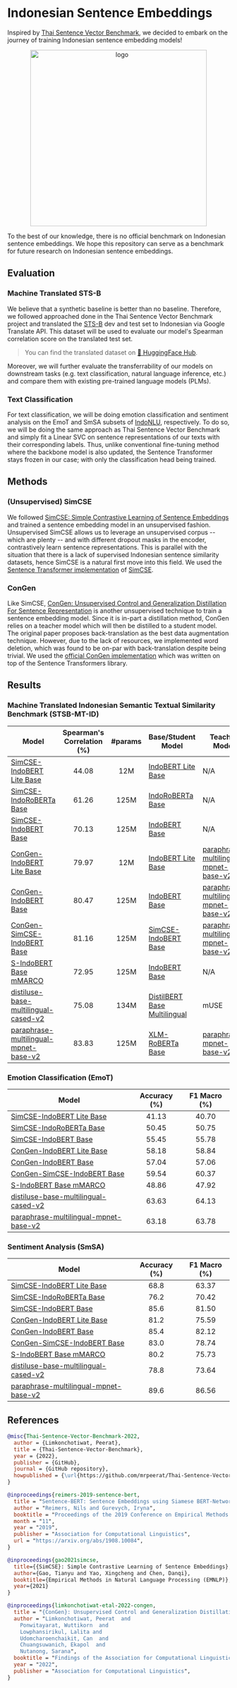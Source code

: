 # Indonesian Sentence Embeddings

Inspired by [Thai Sentence Vector Benchmark](https://github.com/mrpeerat/Thai-Sentence-Vector-Benchmark), we decided to embark on the journey of training Indonesian sentence embedding models!

<p align="center">
    <img src="https://github.com/LazarusNLP/indonesian-sentence-embeddings/blob/main/docs/assets/logo.png?raw=true" alt="logo" width="400"/>
</p>

To the best of our knowledge, there is no official benchmark on Indonesian sentence embeddings. We hope this repository can serve as a benchmark for future research on Indonesian sentence embeddings.

## Evaluation

### Machine Translated STS-B

We believe that a synthetic baseline is better than no baseline. Therefore, we followed approached done in the Thai Sentence Vector Benchmark project and translated the [STS-B](https://github.com/facebookresearch/SentEval) dev and test set to Indonesian via Google Translate API. This dataset will be used to evaluate our model's Spearman correlation score on the translated test set.

> You can find the translated dataset on [🤗 HuggingFace Hub](https://huggingface.co/datasets/LazarusNLP/stsb_mt_id).

Moreover, we will further evaluate the transferrability of our models on downstream tasks (e.g. text classification, natural language inference, etc.) and compare them with existing pre-trained language models (PLMs).

### Text Classification

For text classification, we will be doing emotion classification and sentiment analysis on the EmoT and SmSA subsets of [IndoNLU](https://huggingface.co/datasets/indonlp/indonlu), respectively. To do so, we will be doing the same approach as Thai Sentence Vector Benchmark and simply fit a Linear SVC on sentence representations of our texts with their corresponding labels. Thus, unlike conventional fine-tuning method where the backbone model is also updated, the Sentence Transformer stays frozen in our case; with only the classification head being trained.

## Methods

### (Unsupervised) SimCSE

We followed [SimCSE: Simple Contrastive Learning of Sentence Embeddings](https://arxiv.org/abs/2104.08821) and trained a sentence embedding model in an unsupervised fashion. Unsupervised SimCSE allows us to leverage an unsupervised corpus -- which are plenty -- and with different dropout masks in the encoder, contrastively learn sentence representations. This is parallel with the situation that there is a lack of supervised Indonesian sentence similarity datasets, hence SimCSE is a natural first move into this field. We used the [Sentence Transformer implementation](https://www.sbert.net/examples/unsupervised_learning/README.html#simcse) of [SimCSE](https://github.com/princeton-nlp/SimCSE).

### ConGen

Like SimCSE, [ConGen: Unsupervised Control and Generalization Distillation For Sentence Representation](https://github.com/KornWtp/ConGen) is another unsupervised technique to train a sentence embedding model. Since it is in-part a distillation method, ConGen relies on a teacher model which will then be distilled to a student model. The original paper proposes back-translation as the best data augmentation technique. However, due to the lack of resources, we implemented word deletion, which was found to be on-par with back-translation despite being trivial. We used the [official ConGen implementation](https://github.com/KornWtp/ConGen) which was written on top of the Sentence Transformers library.

## Results

### Machine Translated Indonesian Semantic Textual Similarity Benchmark (STSB-MT-ID)

| Model                                                                                                                       | Spearman's Correlation (%) | #params | Base/Student Model                                                                        | Teacher Model                                                                                                               | Train Dataset                                                                  | Supervised |
| --------------------------------------------------------------------------------------------------------------------------- | :------------------------: | :-----: | ----------------------------------------------------------------------------------------- | --------------------------------------------------------------------------------------------------------------------------- | ------------------------------------------------------------------------------ | :--------: |
| [SimCSE-IndoBERT Lite Base](https://huggingface.co/LazarusNLP/simcse-indobert-lite-base)                                    |           44.08            |   12M   | [IndoBERT Lite Base](https://huggingface.co/indobenchmark/indobert-lite-base-p1)          | N/A                                                                                                                         | [Wikipedia](https://huggingface.co/datasets/LazarusNLP/wikipedia_id_20230520)  |            |
| [SimCSE-IndoRoBERTa Base](https://huggingface.co/LazarusNLP/simcse-indoroberta-base)                                        |           61.26            |  125M   | [IndoRoBERTa Base](https://huggingface.co/flax-community/indonesian-roberta-base)         | N/A                                                                                                                         | [Wikipedia](https://huggingface.co/datasets/LazarusNLP/wikipedia_id_20230520)  |            |
| [SimCSE-IndoBERT Base](https://huggingface.co/LazarusNLP/simcse-indobert-base)                                              |           70.13            |  125M   | [IndoBERT Base](https://huggingface.co/indobenchmark/indobert-base-p1)                    | N/A                                                                                                                         | [Wikipedia](https://huggingface.co/datasets/LazarusNLP/wikipedia_id_20230520)  |            |
| [ConGen-IndoBERT Lite Base](https://huggingface.co/LazarusNLP/congen-indobert-lite-base)                                    |           79.97            |   12M   | [IndoBERT Lite Base](https://huggingface.co/indobenchmark/indobert-lite-base-p1)          | [paraphrase-multilingual-mpnet-base-v2](https://huggingface.co/sentence-transformers/paraphrase-multilingual-mpnet-base-v2) | [Wikipedia](https://huggingface.co/datasets/LazarusNLP/wikipedia_id_20230520)  |            |
| [ConGen-IndoBERT Base](https://huggingface.co/LazarusNLP/congen-indobert-base)                                              |           80.47            |  125M   | [IndoBERT Base](https://huggingface.co/indobenchmark/indobert-base-p1)                    | [paraphrase-multilingual-mpnet-base-v2](https://huggingface.co/sentence-transformers/paraphrase-multilingual-mpnet-base-v2) | [Wikipedia](https://huggingface.co/datasets/LazarusNLP/wikipedia_id_20230520)  |            |
| [ConGen-SimCSE-IndoBERT Base](https://huggingface.co/LazarusNLP/congen-simcse-indobert-base)                                |           81.16            |  125M   | [SimCSE-IndoBERT Base](https://huggingface.co/LazarusNLP/simcse-indobert-base)            | [paraphrase-multilingual-mpnet-base-v2](https://huggingface.co/sentence-transformers/paraphrase-multilingual-mpnet-base-v2) | [Wikipedia](https://huggingface.co/datasets/LazarusNLP/wikipedia_id_20230520)  |            |
| [S-IndoBERT Base mMARCO](https://huggingface.co/LazarusNLP/s-indobert-base-mmarco)                                          |           72.95            |  125M   | [IndoBERT Base](https://huggingface.co/indobenchmark/indobert-base-p1)                    | N/A                                                                                                                         | [mMARCO](https://huggingface.co/datasets/unicamp-dl/mmarco)                    |     ✅      |
| [distiluse-base-multilingual-cased-v2](https://huggingface.co/sentence-transformers/distiluse-base-multilingual-cased-v2)   |           75.08            |  134M   | [DistilBERT Base Multilingual](https://huggingface.co/distilbert-base-multilingual-cased) | mUSE                                                                                                                        | See: [SBERT](https://www.sbert.net/docs/pretrained_models.html#model-overview) |     ✅      |
| [paraphrase-multilingual-mpnet-base-v2](https://huggingface.co/sentence-transformers/paraphrase-multilingual-mpnet-base-v2) |           83.83            |  125M   | [XLM-RoBERTa Base](https://huggingface.co/xlm-roberta-base)                               | [paraphrase-mpnet-base-v2](https://huggingface.co/sentence-transformers/paraphrase-mpnet-base-v2)                           | See: [SBERT](https://www.sbert.net/docs/pretrained_models.html#model-overview) |     ✅      |

### Emotion Classification (EmoT)

| Model                                                                                                                       | Accuracy (%) | F1 Macro (%) |
| --------------------------------------------------------------------------------------------------------------------------- | :----------: | :----------: |
| [SimCSE-IndoBERT Lite Base](https://huggingface.co/LazarusNLP/simcse-indobert-lite-base)                                    |    41.13     |    40.70     |
| [SimCSE-IndoRoBERTa Base](https://huggingface.co/LazarusNLP/simcse-indoroberta-base)                                        |    50.45     |    50.75     |
| [SimCSE-IndoBERT Base](https://huggingface.co/LazarusNLP/simcse-indobert-base)                                              |    55.45     |    55.78     |
| [ConGen-IndoBERT Lite Base](https://huggingface.co/LazarusNLP/congen-indobert-lite-base)                                    |    58.18     |    58.84     |
| [ConGen-IndoBERT Base](https://huggingface.co/LazarusNLP/congen-indobert-base)                                              |    57.04     |    57.06     |
| [ConGen-SimCSE-IndoBERT Base](https://huggingface.co/LazarusNLP/congen-simcse-indobert-base)                                |    59.54     |    60.37     |
| [S-IndoBERT Base mMARCO](https://huggingface.co/LazarusNLP/s-indobert-base-mmarco)                                          |    48.86     |    47.92     |
| [distiluse-base-multilingual-cased-v2](https://huggingface.co/sentence-transformers/distiluse-base-multilingual-cased-v2)   |    63.63     |    64.13     |
| [paraphrase-multilingual-mpnet-base-v2](https://huggingface.co/sentence-transformers/paraphrase-multilingual-mpnet-base-v2) |    63.18     |    63.78     |

### Sentiment Analysis (SmSA)

| Model                                                                                                                       | Accuracy (%) | F1 Macro (%) |
| --------------------------------------------------------------------------------------------------------------------------- | :----------: | :----------: |
| [SimCSE-IndoBERT Lite Base](https://huggingface.co/LazarusNLP/simcse-indobert-lite-base)                                    |     68.8     |    63.37     |
| [SimCSE-IndoRoBERTa Base](https://huggingface.co/LazarusNLP/simcse-indoroberta-base)                                        |     76.2     |    70.42     |
| [SimCSE-IndoBERT Base](https://huggingface.co/LazarusNLP/simcse-indobert-base)                                              |     85.6     |    81.50     |
| [ConGen-IndoBERT Lite Base](https://huggingface.co/LazarusNLP/congen-indobert-lite-base)                                    |     81.2     |    75.59     |
| [ConGen-IndoBERT Base](https://huggingface.co/LazarusNLP/congen-indobert-base)                                              |     85.4     |    82.12     |
| [ConGen-SimCSE-IndoBERT Base](https://huggingface.co/LazarusNLP/congen-simcse-indobert-base)                                |     83.0     |    78.74     |
| [S-IndoBERT Base mMARCO](https://huggingface.co/LazarusNLP/s-indobert-base-mmarco)                                          |     80.2     |    75.73     |
| [distiluse-base-multilingual-cased-v2](https://huggingface.co/sentence-transformers/distiluse-base-multilingual-cased-v2)   |     78.8     |    73.64     |
| [paraphrase-multilingual-mpnet-base-v2](https://huggingface.co/sentence-transformers/paraphrase-multilingual-mpnet-base-v2) |     89.6     |    86.56     |

## References

```bibtex
@misc{Thai-Sentence-Vector-Benchmark-2022,
  author = {Limkonchotiwat, Peerat},
  title = {Thai-Sentence-Vector-Benchmark},
  year = {2022},
  publisher = {GitHub},
  journal = {GitHub repository},
  howpublished = {\url{https://github.com/mrpeerat/Thai-Sentence-Vector-Benchmark}}
}
```

```bibtex
@inproceedings{reimers-2019-sentence-bert,
  title = "Sentence-BERT: Sentence Embeddings using Siamese BERT-Networks",
  author = "Reimers, Nils and Gurevych, Iryna",
  booktitle = "Proceedings of the 2019 Conference on Empirical Methods in Natural Language Processing",
  month = "11",
  year = "2019",
  publisher = "Association for Computational Linguistics",
  url = "https://arxiv.org/abs/1908.10084",
}
```

```bibtex
@inproceedings{gao2021simcse,
  title={{SimCSE}: Simple Contrastive Learning of Sentence Embeddings},
  author={Gao, Tianyu and Yao, Xingcheng and Chen, Danqi},
  booktitle={Empirical Methods in Natural Language Processing (EMNLP)},
  year={2021}
}
```

```bibtex
@inproceedings{limkonchotiwat-etal-2022-congen,
  title = "{ConGen}: Unsupervised Control and Generalization Distillation For Sentence Representation",
  author = "Limkonchotiwat, Peerat  and
    Ponwitayarat, Wuttikorn  and
    Lowphansirikul, Lalita and
    Udomcharoenchaikit, Can  and
    Chuangsuwanich, Ekapol  and
    Nutanong, Sarana",
  booktitle = "Findings of the Association for Computational Linguistics: EMNLP 2022",
  year = "2022",
  publisher = "Association for Computational Linguistics",
}
```
